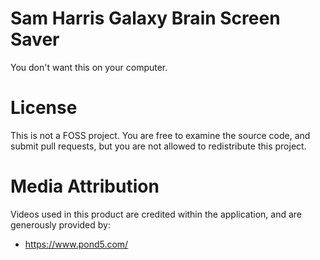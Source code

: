 # Sam Harris Galaxy Brain Screen Saver

You don't want this on your computer.

# License

This is not a FOSS project. You are free to examine the source code, and submit pull requests, but you are not allowed to redistribute this project.

# Media Attribution

Videos used in this product are credited within the application, and are generously provided by:

- https://www.pond5.com/
